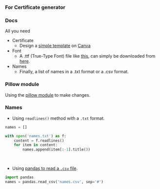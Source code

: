 ### For Certificate generator
### Docs

All you need

- Certificate
  - Design a [simple template](template.png) on [Canva](https://www.canva.com/)
- Font
  - A .ttf (True-Type Font) file like [this](/font), can simply be downloaded from [here](https://www.google.com/search?q=download+.ttf+fonts).
- Names
  - Finally, a list of names in a .txt format or a .csv format.

### Pillow module

Using the [pillow module](https://pypi.org/project/Pillow/) to make changes.
<br>

### Names

- Using `readlines()` method with a `.txt` format.

```python
names = []

with open('names.txt') as f:
    content = f.readlines()
    for item in content:
        names.append(item[:-1].title())
```
<br>

- Using [pandas to read a `.csv` file](https://pandas.pydata.org/pandas-docs/stable/reference/api/pandas.read_csv.html).

```python
import pandas
names = pandas.read_csv('names.csv', sep='#')
```

<br>
